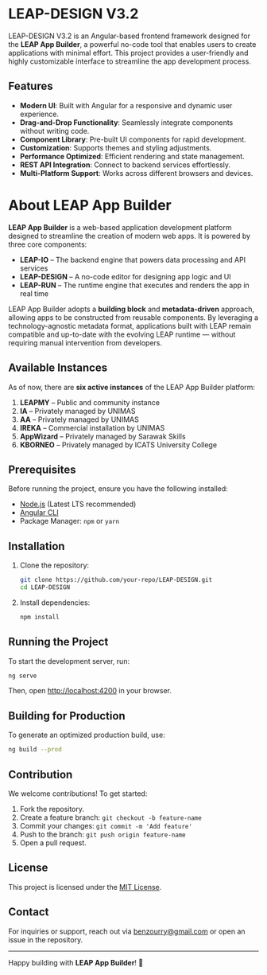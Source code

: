 # LEAP-DESIGN V3.2

LEAP-DESIGN V3.2 is an Angular-based frontend framework designed for the **LEAP App Builder**, a powerful no-code tool that enables users to create applications with minimal effort. This project provides a user-friendly and highly customizable interface to streamline the app development process.

## Features
- **Modern UI**: Built with Angular for a responsive and dynamic user experience.
- **Drag-and-Drop Functionality**: Seamlessly integrate components without writing code.
- **Component Library**: Pre-built UI components for rapid development.
- **Customization**: Supports themes and styling adjustments.
- **Performance Optimized**: Efficient rendering and state management.
- **REST API Integration**: Connect to backend services effortlessly.
- **Multi-Platform Support**: Works across different browsers and devices.

# About LEAP App Builder

**LEAP App Builder** is a web-based application development platform designed to streamline the creation of modern web apps. It is powered by three core components:

- **LEAP-IO** – The backend engine that powers data processing and API services  
- **LEAP-DESIGN** – A no-code editor for designing app logic and UI  
- **LEAP-RUN** – The runtime engine that executes and renders the app in real time

LEAP App Builder adopts a **building block** and **metadata-driven** approach, allowing apps to be constructed from reusable components. By leveraging a technology-agnostic metadata format, applications built with LEAP remain compatible and up-to-date with the evolving LEAP runtime — without requiring manual intervention from developers.

## Available Instances

As of now, there are **six active instances** of the LEAP App Builder platform:

1. **LEAPMY** – Public and community instance  
2. **IA** – Privately managed by UNIMAS  
3. **AA** – Privately managed by UNIMAS  
4. **IREKA** – Commercial installation by UNIMAS  
5. **AppWizard** – Privately managed by Sarawak Skills  
6. **KBORNEO** – Privately managed by ICATS University College

## Prerequisites
Before running the project, ensure you have the following installed:

- [Node.js](https://nodejs.org/) (Latest LTS recommended)
- [Angular CLI](https://angular.io/cli)
- Package Manager: `npm` or `yarn`

## Installation

1. Clone the repository:
   ```sh
   git clone https://github.com/your-repo/LEAP-DESIGN.git
   cd LEAP-DESIGN
   ```
2. Install dependencies:
   ```sh
   npm install
   ```

## Running the Project

To start the development server, run:
```sh
ng serve
```

Then, open [http://localhost:4200](http://localhost:4200) in your browser.

## Building for Production

To generate an optimized production build, use:
```sh
ng build --prod
```

## Contribution
We welcome contributions! To get started:
1. Fork the repository.
2. Create a feature branch: `git checkout -b feature-name`
3. Commit your changes: `git commit -m 'Add feature'`
4. Push to the branch: `git push origin feature-name`
5. Open a pull request.

## License
This project is licensed under the [MIT License](LICENSE).

## Contact
For inquiries or support, reach out via [benzourry@gmail.com](mailto:benzourry@gmail.com) or open an issue in the repository.

---

Happy building with **LEAP App Builder**! 🚀

